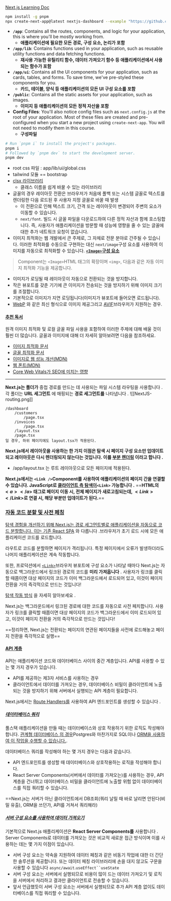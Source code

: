 [Next.js Learning Doc](https://nextjs.org/learn/dashboard-app/getting-started)
```bash
npm install -g pnpm
npx create-next-app@latest nextjs-dashboard --example "https://github.com/vercel/next-learn/tree/main/dashboard/starter-example" --use-pnpm
```

- **`/app`**: Contains all the routes, components, and logic for your application, this is where you'll be mostly working from.
	- **애플리케이션에 필요한 모든 경로, 구성 요소, 논리가 포함**
- **`/app/lib`**: Contains functions used in your application, such as reusable utility functions and data fetching functions.
	- **재사용 가능한 유틸리티 함수, 데이터 가져오기 함수 등 애플리케이션에서 사용되는 함수가 포함**
- **`/app/ui`**: Contains all the UI components for your application, such as cards, tables, and forms. To save time, we've pre-styled these components for you.
	- **카드, 테이블, 양식 등 애플리케이션의 모든 UI 구성 요소를 포함**
- **`/public`**: Contains all the static assets for your application, such as images.
	- **이미지 등 애플리케이션의 모든 정적 자산을 포함**
- **Config Files**: You'll also notice config files such as `next.config.js` at the root of your application. Most of these files are created and pre-configured when you start a new project using `create-next-app`. You will not need to modify them in this course.
	- **구성파일**

```bash
# Run `pnpm i` to install the project's packages.
pnpm i
# Followed by `pnpm dev` to start the development server.
pnpm dev
```

- root css 파일 : app/lib/ui/global.css
- tailwind 모듈 == bootstrap
- [clsx 라이브러리](https://github.com/lukeed/clsx)
	- 클래스 이름을 쉽게 바꿀 수 있는 라이브러리
- 글꼴의 경우 레이아웃 전환은 브라우저가 처음에 폴백 또는 시스템 글꼴로 텍스트를 렌더링한 다음 로드된 후 사용자 지정 글꼴로 바꿀 때 발생
	- 이 전환으로 인해 텍스트 크기, 간격 또는 레이아웃이 변경되어 주변의 요소가 이동할 수 있습니다.
	- `next/font`. 빌드 시 글꼴 파일을 다운로드하여 다른 정적 자산과 함께 호스팅합니다. 즉, 사용자가 애플리케이션을 방문할 때 성능에 영향을 줄 수 있는 글꼴에 대한 추가 네트워크 요청이 없습니다.
- 이미지 최적화는 웹 개발에서 큰 주제로, 그 자체로 전문 분야로 간주될 수 있습니다. 이러한 최적화를 수동으로 구현하는 대신 `next/image`구성 요소를 사용하여 이미지를 자동으로 최적화할 수 있습니다.
 **[`<Image>`구성 요소](https://nextjs.org/learn/dashboard-app/optimizing-fonts-images#the-image-component)**
> Component는 `<Image>`HTML 태그의 확장이며 `<img>`, 다음과 같은 자동 이미지 최적화 기능을 제공합니다.
- 이미지가 로딩될 때 레이아웃이 자동으로 전환되는 것을 방지합니다.
- 작은 뷰포트를 갖춘 기기에 큰 이미지가 전송되는 것을 방지하기 위해 이미지 크기를 조절합니다.
- 기본적으로 이미지가 지연 로딩됩니다(이미지가 뷰포트에 들어오면 로드됩니다).
- [WebP](https://developer.mozilla.org/en-US/docs/Web/Media/Formats/Image_types#webp) 와 같은 최신 형식으로 이미지 제공[](https://developer.mozilla.org/en-US/docs/Web/Media/Formats/Image_types#webp)그리고 [AVIF](https://developer.mozilla.org/en-US/docs/Web/Media/Formats/Image_types#avif_image)브라우저가 지원하는 경우.
#### [추천 독서](https://nextjs.org/learn/dashboard-app/optimizing-fonts-images#recommended-reading)
원격 이미지 최적화 및 로컬 글꼴 파일 사용을 포함하여 이러한 주제에 대해 배울 것이 훨씬 더 많습니다. 글꼴과 이미지에 대해 더 자세히 알아보려면 다음을 참조하세요.

- [이미지 최적화 문서](https://nextjs.org/docs/app/building-your-application/optimizing/images)
- [글꼴 최적화 문서](https://nextjs.org/docs/app/building-your-application/optimizing/fonts)
- [이미지로 웹 성능 개선(MDN)](https://developer.mozilla.org/en-US/docs/Learn/Performance/Multimedia)
- [웹 폰트(MDN)](https://developer.mozilla.org/en-US/docs/Learn/CSS/Styling_text/Web_fonts)
- [Core Web Vitals가 SEO에 미치는 영향](https://vercel.com/blog/how-core-web-vitals-affect-seo)
---

**Next.js는 폴더가** 중첩 경로를 만드는 데 사용되는 파일 시스템 라우팅을 사용합니다 . 각 폴더는 **URL 세그먼트** 에 매핑되는 **경로 세그먼트를** 나타냅니다 .
![[NextJS-routing.png]]
```
/dashboard
	/customers
		/page.tsx
	/invoices
		/page.tsx
	/layout.tsx
	/page.tsx
일 경우, 하위 페이지에도 layout.tsx가 적용된다.
```

**Next.js에서 레이아웃을 사용하는 한 가지 이점은 탐색 시 페이지 구성 요소만 업데이트되고 레이아웃은 다시 렌더링되지 않는다는 것입니다. 이를 [부분 렌더링](https://nextjs.org/docs/app/building-your-application/routing/linking-and-navigating#4-partial-rendering) 이라고 합니다 .**

- /app/layout.tsx 는 루트 레이아웃으로 모든 페이지에 적용된다.


**Next.js에서는 `<Link />`Component를 사용하여 애플리케이션의 페이지 간을 연결할 수 있습니다. JavaScript로 [클라이언트 측 탐색이](https://nextjs.org/docs/app/building-your-application/routing/linking-and-navigating#how-routing-and-navigation-works)`<Link>` 가능합니다 .**
==**HTML의 <a></a> $<a></a>$ 태그로 페이지 이동 시, 전체 페이지가 새로고침되는데, $<Link></Link>$로 연결 시, 해당 부분만 업데이트가 된다.**==

### [자동 코드 분할 및 사전 페칭](https://nextjs.org/learn/dashboard-app/navigating-between-pages#automatic-code-splitting-and-prefetching)
[탐색 경험을 개선하기 위해 Next.js는 경로 세그먼트별로 애플리케이션을 자동으로 코드 분할합니다. 이는 기존 React SPA](https://developer.mozilla.org/en-US/docs/Glossary/SPA) 와 다릅니다 .[](https://developer.mozilla.org/en-US/docs/Glossary/SPA)브라우저가 초기 로드 시에 모든 애플리케이션 코드를 로드합니다.

라우트로 코드를 분할하면 페이지가 격리됩니다. 특정 페이지에서 오류가 발생하더라도 나머지 애플리케이션은 계속 작동합니다.

또한, 프로덕션에서 [`<Link>`](https://nextjs.org/docs/api-reference/next/link)브라우저 뷰포트에 구성 요소가 나타날 때마다 Next.js는 자동으로 백그라운드에서 링크된 경로의 코드를 **미리 가져옵니다** . 사용자가 링크를 클릭할 때쯤이면 대상 페이지의 코드가 이미 백그라운드에서 로드되어 있고, 이것이 페이지 전환을 거의 즉각적으로 만드는 것입니다!

[탐색 작동 방식](https://nextjs.org/docs/app/building-your-application/routing/linking-and-navigating#how-routing-and-navigation-works) 을 자세히 알아보세요 .

Next.js는 백그라운드에서 링크된 경로에 대한 코드를 자동으로 사전 페치합니다. 사용자가 링크를 클릭할 때쯤이면 대상 페이지의 코드가 백그라운드에서 이미 로드되어 있고, 이것이 페이지 전환을 거의 즉각적으로 만드는 것입니다!

==정리하면, Next.js는 전환되는 페이지의 연관된 페이지들을 사전에 로드해놓고 페이지 전환을 즉각적으로 실행==

#### [API 계층](https://nextjs.org/learn/dashboard-app/fetching-data#api-layer)
API는 애플리케이션 코드와 데이터베이스 사이의 중간 계층입니다. API를 사용할 수 있는 몇 가지 경우가 있습니다.

- API를 제공하는 제3자 서비스를 사용하는 경우
- 클라이언트에서 데이터를 가져오는 경우, 데이터베이스 비밀이 클라이언트에 노출되는 것을 방지하기 위해 서버에서 실행되는 API 계층이 필요합니다.

Next.js에서는 [Route Handlers를](https://nextjs.org/docs/app/building-your-application/routing/route-handlers) 사용하여 API 엔드포인트를 생성할 수 있습니다 .

##### [데이터베이스 쿼리](https://nextjs.org/learn/dashboard-app/fetching-data#database-queries)
풀스택 애플리케이션을 만들 때는 데이터베이스와 상호 작용하기 위한 로직도 작성해야 합니다. [관계형 데이터베이스 의 경우](https://aws.amazon.com/relational-database/)Postgres와 마찬가지로 SQL이나 [ORM을 사용하여 이 작업을 수행할 수 있습니다.](https://vercel.com/docs/storage/vercel-postgres/using-an-orm).

데이터베이스 쿼리를 작성해야 하는 몇 가지 경우는 다음과 같습니다.

- API 엔드포인트를 생성할 때 데이터베이스와 상호작용하는 로직을 작성해야 합니다.
- React Server Components(서버에서 데이터를 가져오는)를 사용하는 경우, API 계층을 건너뛰고 데이터베이스 비밀을 클라이언트에 노출할 위험 없이 데이터베이스를 직접 쿼리할 수 있습니다.

==Next.js는 서버가 아닌 클라이언트에서 DB조회(쿼리 날릴 때 바로 날리면 안된다(비밀 유출), ORM을 쓰던가, API를 거쳐서 쿼리해라)

##### [서버 구성 요소를 사용하여 데이터 가져오기](https://nextjs.org/learn/dashboard-app/fetching-data#using-server-components-to-fetch-data)

기본적으로 Next.js 애플리케이션은 **React Server Components를** 사용합니다 . Server Components로 데이터를 가져오는 것은 비교적 새로운 접근 방식이며 이를 사용하는 데는 몇 가지 이점이 있습니다.

- 서버 구성 요소는 약속을 지원하여 데이터 페칭과 같은 비동기 작업에 대한 더 간단한 솔루션을 제공합니다. 또는 데이터 페칭 라이브러리에 손을 대지 않고도 구문을 사용할 수 있습니다 `async/await`.`useEffect``useState`
- 서버 구성 요소는 서버에서 실행되므로 비용이 많이 드는 데이터 가져오기 및 로직을 서버에서 처리하고 결과만 클라이언트로 전송할 수 있습니다.
- 앞서 언급했듯이 서버 구성 요소는 서버에서 실행되므로 추가 API 계층 없이도 데이터베이스를 직접 쿼리할 수 있습니다.